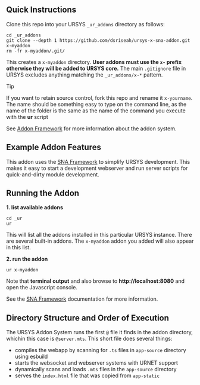 ## Quick Instructions

Clone this repo into your URSYS `_ur_addons` directory as follows:
```
cd _ur_addons
git clone --depth 1 https://github.com/dsriseah/ursys-x-sna-addon.git x-myaddon
rm -fr x-myaddon/.git/
```
This creates a `x-myaddon` directory. **User addons must use the `x-` prefix otherwise they will be added to URSYS core.** The main `.gitignore` file in URSYS excludes anything matching the `_ur_addons/x-*` pattern.

> [!TIP]
> If you want to retain source control, fork this repo and rename it `x-yourname`. The name should be something easy to type on the command line, as the name of the folder is the same as the name of the command you execute with the **ur** script

See [Addon Framework](https://github.com/dsriseah/ursys/wiki/URSYS-Addons-Framework) for more information about the addon system.

## Example Addon Features

This addon uses the [SNA Framework](https://github.com/dsriseah/ursys/wiki/Overview-of-SNA) to simplify URSYS development. This makes it easy to start a development webserver and run server scripts for quick-and-dirty module development.

## Running the Addon

**1. list available addons**
```
cd _ur
ur
```
This will list all the addons installed in this particular URSYS instance. There are several built-in addons. The `x-myaddon` addon you added will also appear in this list.

**2. run the addon**
```
ur x-myaddon
```
Note that **terminal output** and also browse to **http://localhost:8080** and open the Javascript console.

See the [SNA Framework](https://github.com/dsriseah/ursys/wiki/Overview-of-SNA) documentation for more information.

## Directory Structure and Order of Execution

The URSYS Addon System runs the first `@` file it finds in the addon directory, whichin this case is `@server.mts`. This short file does several things:
* compiles the webapp by scanning for `.ts` files in `app-source` directory using esbuild
* starts the websocket and webserver systems with URNET support
* dynamically scans and loads `.mts` files in the `app-source` directory 
* serves the `index.html` file that was copied from `app-static`





